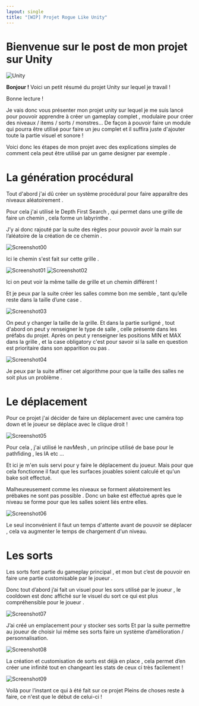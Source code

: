 ```yaml
---
layout: single
title: "[WIP] Projet Rogue Like Unity"
---
```


# Bienvenue sur le post de mon projet sur Unity

![Unity](\assets\images\Unity.png)

**Bonjour !** Voici un petit résumé du projet Unity sur lequel je travail !

Bonne lecture !

Je vais donc vous présenter mon projet unity sur lequel je me suis lancé pour pouvoir apprendre à créer un gameplay complet , modulaire pour créer des niveaux / items / sorts / monstres... De façon à pouvoir faire un module qui pourra être utilisé pour faire un jeu complet et il suffira juste d'ajouter toute la partie visuel et sonore !

Voici donc les étapes de mon projet avec des explications simples de comment cela peut être utilisé par un game designer par exemple .

# La génération procédural

Tout d'abord j'ai dû créer un système procédural pour faire apparaître des niveaux aléatoirement .

Pour cela j'ai utilisé le Depth First Search , qui permet dans une grille de faire un chemin , cela forme un labyrinthe .

J’y ai donc rajouté par la suite des règles pour pouvoir avoir la main sur l’aléatoire de la création de ce chemin .

![Screenshot00](\assets\images\RogueLike_3.PNG)

Ici le chemin s'est fait sur cette grille .

![Screenshot01](\assets\images\RogueLike_1.PNG)
![Screenshot02](\assets\images\RogueLike_2.PNG)

Ici on peut voir la même taille de grille et un chemin différent !

Et je peux par la suite créer les salles comme bon me semble , tant qu’elle reste dans la taille d’une case .

![Screenshot03](\assets\images\RogueLike_5.PNG)

On peut y changer la taille de la grille.
Et dans la partie surligné , tout d'abord on peut y renseigner le type de salle , celle présente dans les préfabs du projet.
Après on peut y renseigner les positions MIN et MAX dans la grille , et la case obligatory c'est pour savoir si la salle en question est prioritaire dans son apparition ou pas .

![Screenshot04](\assets\images\RogueLike_6.PNG)

Je peux par la suite affiner cet algorithme pour que la taille des salles ne soit plus un problème .

# Le déplacement

Pour ce projet j'ai décider de faire un déplacement avec une caméra top down et le joueur se déplace avec le clique droit !

![Screenshot05](\assets\images\RogueLike_7.PNG)

Pour cela , j'ai utilisé le navMesh , un principe utilisé de base pour le pathfiding , les IA etc ...

Et ici je m'en suis servi pour y faire le déplacement du joueur. Mais pour que cela fonctionne il faut que les surfaces jouables soient calculé et qu'un bake soit effectué.

Malheureusement comme les niveaux se forment aléatoirement les prébakes ne sont pas possible . Donc un bake est éffectué après que le niveau se forme pour que les salles soient liés entre elles.

![Screenshot06](\assets\images\RogueLike_8.PNG)

Le seul inconvénient il faut un temps d'attente avant de pouvoir se déplacer , cela va augmenter le temps de chargement d'un niveau.

# Les sorts

Les sorts font partie du gameplay principal , et mon but c’est de pouvoir en faire une partie customisable par le joueur .

Donc tout d’abord j’ai fait un visuel pour les sors utilisé par le joueur , le cooldown est donc affiché sur le visuel du sort ce qui est plus compréhensible pour le joueur .

![Screenshot07](\assets\images\RogueLike_9.PNG)

J’ai créé un emplacement pour y stocker ses sorts
Et par la suite permettre au joueur de choisir lui même ses sorts faire un système d’amélioration / personnalisation.

![Screenshot08](\assets\images\RogueLike_10.PNG)

La création et customisation de sorts est déjà en place , cela permet d’en créer une infinité tout en changeant les stats de ceux ci très facilement !

![Screenshot09](\assets\images\RogueLike_11.PNG)

Voilà pour l’instant ce qui à été fait sur ce projet
Pleins de choses reste à faire, ce n'est que le début de celui-ci !
